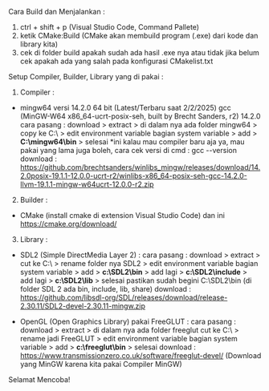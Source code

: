 Cara Build dan Menjalankan : 
1. ctrl + shift + p (Visual Studio Code, Command Pallete)
2. ketik CMake:Build (CMake akan membuild program (.exe) dari kode dan library kita)
3. cek di folder build apakah sudah ada hasil .exe nya atau tidak jika belum cek apakah ada yang salah pada konfigurasi CMakelist.txt

Setup Compiler, Builder, Library yang di pakai :
1. Compiler : 
- mingw64 versi 14.2.0 64 bit (Latest/Terbaru saat 2/2/2025)
gcc (MinGW-W64 x86_64-ucrt-posix-seh, built by Brecht Sanders, r2) 14.2.0 
cara pasang : download > extract > di dalam nya ada folder mingw64 > copy ke C:\ > edit environment variable bagian system variable > add > **C:\mingw64\bin** > selesai
*ini kalau mau compiler baru aja ya, mau pakai yang lama juga boleh, cara cek versi di cmd : gcc --version
download : https://github.com/brechtsanders/winlibs_mingw/releases/download/14.2.0posix-19.1.1-12.0.0-ucrt-r2/winlibs-x86_64-posix-seh-gcc-14.2.0-llvm-19.1.1-mingw-w64ucrt-12.0.0-r2.zip

2. Builder : 
- CMake (install cmake di extension Visual Studio Code) dan ini https://cmake.org/download/
  
3. Library : 
- SDL2 (Simple DirectMedia Layer 2) :
cara pasang : download > extract > cut ke C:\ > rename folder nya SDL2 > edit environment variable bagian system variable > add > **c:\SDL2\bin** > add lagi > **c:\SDL2\include** > add lagi > **c:\SDL2\lib** > selesai
pastikan sudah begini C:\SDL2\bin (di folder SDL 2 ada bin, include, lib, share)
download : https://github.com/libsdl-org/SDL/releases/download/release-2.30.11/SDL2-devel-2.30.11-mingw.zip

- OpenGL (Open Graphics Library) pakai FreeGLUT :
cara pasang : download > extract > di dalam nya ada folder freeglut cut ke C:\ > rename jadi FreeGLUT > edit environment variable bagian system variable > add > **c:\freeglut\bin** > selesai
download : https://www.transmissionzero.co.uk/software/freeglut-devel/ (Download yang MinGW karena kita pakai Compiler MinGW)

Selamat Mencoba!
